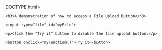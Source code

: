 DOCTYPE html>
<html>
  <body>

	<h3>A demonstration of how to access a File Upload Button</h3>

	<input type="file" id="myFile">

	<p>Click the "Try it" button to disable the file upload button.</p>

	<button onclick="myFunction()">Try it</button>

<script>
function myFunction() {
    var x = document.getElementById("myFile");
    x.firstChild= true;
}
</script>

  </body>
</html>
